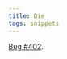 ```yaml
---
title: Die
tags: snippets
---
```


[Bug \#402](http://wincent.dev/a/support/bugs/show_bug.cgi?id=402).
